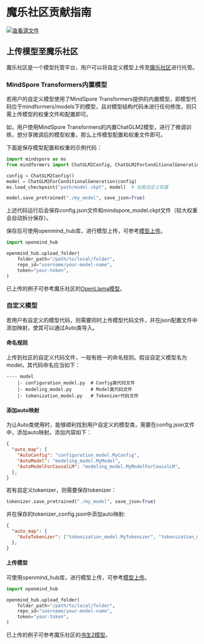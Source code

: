 # 魔乐社区贡献指南

[![查看源文件](https://mindspore-website.obs.cn-north-4.myhuaweicloud.com/website-images/r2.6.0rc1/resource/_static/logo_source.svg)](https://gitee.com/mindspore/docs/blob/r2.6.0rc1/docs/mindformers/docs/source_zh_cn/faq/modelers_contribution.md)

## 上传模型至魔乐社区

魔乐社区是一个模型托管平台，用户可以将自定义模型上传至[魔乐社区](https://modelers.cn/)进行托管。

### MindSpore Transformers内置模型

若用户的自定义模型使用了MindSpore Transformers提供的内置模型，即模型代码位于mindformers/models下的模型，且对模型结构代码未进行任何修改，则只需上传模型的权重文件和配置即可。

如，用户使用MindSpore Transformers的内置ChatGLM2模型，进行了微调训练，想分享微调后的模型权重，那么上传模型配置和权重文件即可。

下面是保存模型配置和权重的示例代码：

```python
import mindspore as ms
from mindformers import ChatGLM2Config, ChatGLM2ForConditionalGeneration

config = ChatGLM2Config()
model = ChatGLM2ForConditionalGeneration(config)
ms.load_checkpoint("path/model.ckpt", model)  # 加载自定义权重

model.save_pretrained("./my_model", save_json=True)
```

上述代码运行后会保存config.json文件和mindspore_model.ckpt文件（较大权重会自动拆分保存）。

保存后可使用openmind_hub库，进行模型上传，可参考[模型上传](https://modelers.cn/docs/zh/best-practices/community_contribution/model_contribution.html#%E4%BD%BF%E7%94%A8openmind-hub-client%E4%B8%8A%E4%BC%A0%E6%A8%A1%E5%9E%8B)。

```python
import openmind_hub

openmind_hub.upload_folder(
    folder_path="/path/to/local/folder",
    repo_id="username/your-model-name",
    token="your-token",
)
```

已上传的例子可参考魔乐社区的[OpenLlama模型](https://modelers.cn/models/MindSpore-Lab/llama_7b/tree/main)。

### 自定义模型

若用户有自定义的模型代码，则需要同时上传模型代码文件，并在json配置文件中添加映射，使其可以通过Auto类导入。

#### 命名规则

上传到社区的自定义代码文件，一般有统一的命名规则。假设自定义模型名为model，其代码命名应当如下：

```text
---- model
    |- configuration_model.py  # Config类代码文件
    |- modeling_model.py       # Model类代码文件
    |- tokenization_model.py   # Tokenizer代码文件
```

#### 添加auto映射

为让Auto类使用时，能够顺利找到用户自定义的模型类，需要在config.json文件中，添加auto映射。添加内容如下：

```json
{
  "auto_map": {
    "AutoConfig": "configuration_model.MyConfig",
    "AutoModel": "modeling_model.MyModel",
    "AutoModelForCausalLM": "modeling_model.MyModelForCausalLM",
  },
}
```

若有自定义tokenizer，则需要保存tokenizer：

```python
tokenizer.save_pretrained("./my_model", save_json=True)
```

并在保存的tokenizer_config.json中添加auto映射:

```json
{
  "auto_map": {
    "AutoTokenizer": ["tokenization_model.MyTokenizer", "tokenization_model.MyFastTokenizer"]
  },
}
```

#### 上传模型

可使用openmind_hub库，进行模型上传，可参考[模型上传](https://modelers.cn/docs/zh/best-practices/community_contribution/model_contribution.html#%E4%BD%BF%E7%94%A8openmind-hub-client%E4%B8%8A%E4%BC%A0%E6%A8%A1%E5%9E%8B)。

```python
import openmind_hub

openmind_hub.upload_folder(
    folder_path="/path/to/local/folder",
    repo_id="username/your-model-name",
    token="your-token",
)
```

已上传的例子可参考魔乐社区的[书生2模型](https://modelers.cn/models/MindSpore-Lab/internlm2-7b/tree/main)。
